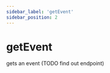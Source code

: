 ```yaml
---
sidebar_label: 'getEvent'
sidebar_position: 2
---
```

# getEvent

gets an event (TODO find out endpoint)